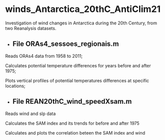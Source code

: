 # winds_Antarctica_20thC_AntiClim21
Investigation of wind changes in Antarctica during the 20th Century, from two Reanalysis datasets.

* ## File ORAs4_sessoes_regionais.m

Reads ORAs4 data from 1958 to 2011;

Calculates potential temperature differences for years before and after 1975;

Plots vertical profiles of potential temperatures differences at specific locations;


* ## File REAN20thC_wind_speedXsam.m

Reads wind and slp data

Calculates the SAM index and its trends for before and after 1975

Calculates and plots the correlation beteen the SAM index and wind
